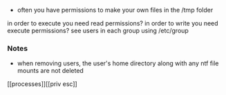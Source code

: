 
- often you have permissions to make your own files in the /tmp folder

in order to execute you need read permissions?
in order to write you need execute permissions?
see users in each group using /etc/group



### Notes
- when removing users, the user's home directory along with any ntf file mounts are not deleted 



[[processes]][[priv esc]]